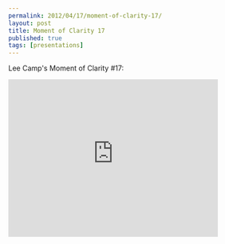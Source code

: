 ```yaml
---
permalink: 2012/04/17/moment-of-clarity-17/
layout: post
title: Moment of Clarity 17
published: true
tags: [presentations]
---
```


Lee Camp's Moment of Clarity #17:

<iframe width="420" height="315" src="https://www.youtube.com/embed/xH8YGOcQsIc" frameborder="0" allowfullscreen></iframe>
